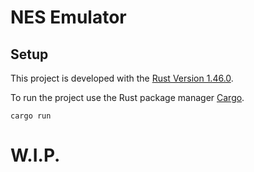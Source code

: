 # NES Emulator

## Setup

This project is developed with the [Rust Version 1.46.0](https://github.com/rust-lang/rust/releases/tag/1.46.0).

To run the project use the Rust package manager [Cargo](https://github.com/rust-lang/cargo).
```
cargo run
```

# W.I.P.